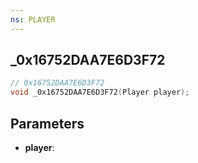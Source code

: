 ```yaml
---
ns: PLAYER
---
```

## _0x16752DAA7E6D3F72

```c
// 0x16752DAA7E6D3F72
void _0x16752DAA7E6D3F72(Player player);
```

## Parameters
* **player**:
